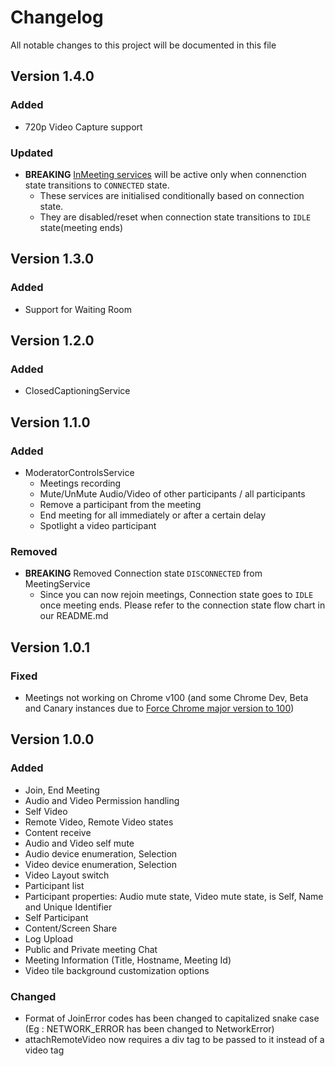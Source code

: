 # Changelog

All notable changes to this project will be documented in this file

## Version 1.4.0
### Added
 - 720p Video Capture support

### Updated
- **BREAKING** [InMeeting services](https://docs.bluejeans.com/Web_Client_SDK/Architecture.htm) will be active only when connenction state transitions to `CONNECTED` state.
   - These services are initialised conditionally based on connection state.
   - They are disabled/reset when connection state transitions to `IDLE` state(meeting ends)

## Version 1.3.0

### Added

- Support for Waiting Room
## Version 1.2.0

### Added

- ClosedCaptioningService


## Version 1.1.0

### Added

- ModeratorControlsService
  - Meetings recording
  - Mute/UnMute Audio/Video of other participants / all participants
  - Remove a participant from the meeting
  - End meeting for all immediately or after a certain delay
  - Spotlight a video participant


### Removed

- **BREAKING** Removed Connection state `DISCONNECTED` from MeetingService
  - Since you can now rejoin meetings, Connection state goes to `IDLE` once meeting ends. Please refer to the connection state flow chart in our README.md

## Version 1.0.1

### Fixed
- Meetings not working on Chrome v100 (and some Chrome Dev, Beta and Canary instances due to [Force Chrome major version to 100](https://developer.chrome.com/blog/force-major-version-to-100/))
## Version 1.0.0

### Added

- Join, End Meeting
- Audio and Video Permission handling
- Self Video
- Remote Video, Remote Video states
- Content receive
- Audio and Video self mute
- Audio device enumeration, Selection
- Video device enumeration, Selection
- Video Layout switch
- Participant list
- Participant properties: Audio mute state, Video mute state, is Self, Name and Unique Identifier
- Self Participant
- Content/Screen Share
- Log Upload
- Public and Private meeting Chat
- Meeting Information (Title, Hostname, Meeting Id)
- Video tile background customization options

### Changed

- Format of JoinError codes has been changed to capitalized snake case (Eg : NETWORK_ERROR has been changed to NetworkError)
- attachRemoteVideo now requires a div tag to be passed to it instead of a video tag